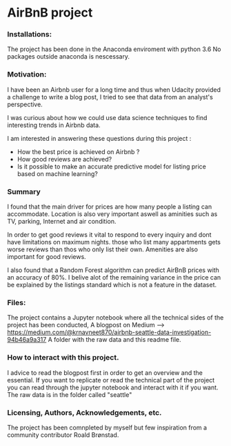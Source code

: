 # AirBnB project

### Installations:
The project has been done in the Anaconda enviroment with python 3.6
No packages outside anaconda is nescessary.


### Motivation:
I have been an Airbnb user for a long time and thus when Udacity provided a challenge to write a blog post, I tried to see that data from an analyst's perspective. 

I was curious about how we could use data science techniques to find interesting trends in Airbnb data.

I am interested in answering these questions during this project :
- How the best price is achieved on Airbnb ?
- How good reviews are achieved?
- Is it possible to make an accurate predictive model for listing price based on machine learning?

### Summary
I found that the main driver for prices are how many people a listing can accommodate. Location is also very important aswell as aminities
such as TV, parking, Internet and air condition.

In order to get good reviews it vital to respond to every inquiry and dont have limitations on maximum nights. those who list many appartments gets worse reviews than thos who only list their own. Amenities are also important for good reviews.

I also found that a Random Forest algorithm can predict AirBnB prices with an accuracy of 80%. I belive alot of the remaining variance in the price can be explained by the listings standard which is not a feature in the dataset.


### Files:
The project contains a Jupyter notebook where all the technical sides of the project has been conducted,
A blogpost on Medium --> https://medium.com/@krnavneet870/airbnb-seattle-data-investigation-94b46a9a317
A folder with the raw data and this readme file.


### How to interact with this project.
I advice to read the blogpost first in order to get an overview and the essential. If you want to replicate or read the technical part of the project you can read through the jupyter notebook and interact with it if you want. The raw data is in the folder called "seattle"

### Licensing, Authors, Acknowledgements, etc.
The project has been comnpleted by myself but few inspiration from a community contributor Roald Brønstad.

